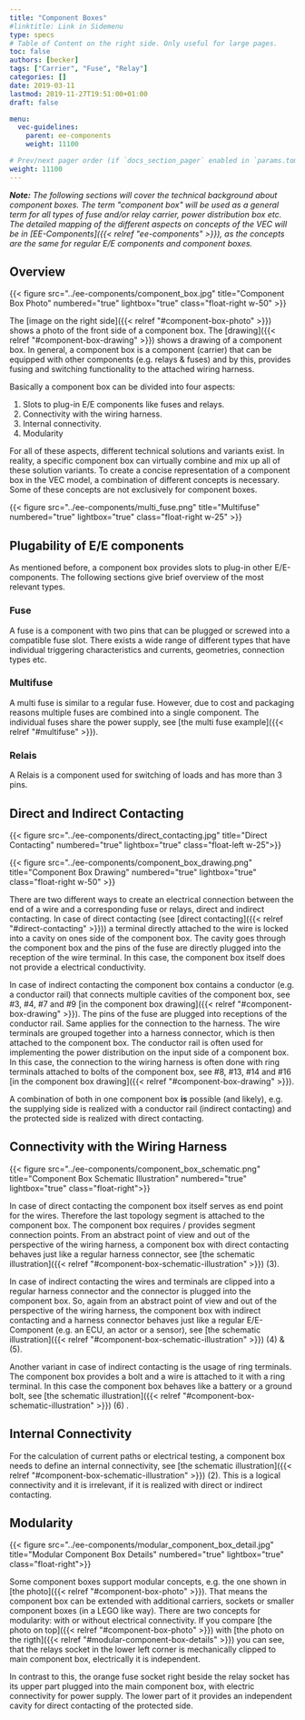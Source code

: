 ```yaml
---
title: "Component Boxes"
#linktitle: Link in Sidemenu
type: specs
# Table of Content on the right side. Only useful for large pages.
toc: false
authors: [becker]
tags: ["Carrier", "Fuse", "Relay"]
categories: []
date: 2019-03-11
lastmod: 2019-11-27T19:51:00+01:00
draft: false

menu:
  vec-guidelines:
    parent: ee-components
    weight: 11100

# Prev/next pager order (if `docs_section_pager` enabled in `params.toml`)
weight: 11100
---
```


_**Note:** The following sections will cover the technical background about component boxes. The term "component box" will be used as a general term for all types of fuse and/or relay carrier, power distribution box etc. The detailed mapping of the different aspects on concepts of the VEC will be in [EE-Components]({{< relref "ee-components" >}}), as the concepts are the same for regular E/E components and component boxes._
## Overview 

{{< figure src="../ee-components/component_box.jpg" title="Component Box Photo" numbered="true" lightbox="true" class="float-right w-50" >}}

The [image on the right side]({{< relref "#component-box-photo" >}}) shows a photo of the front side of a component box. The [drawing]({{< relref "#component-box-drawing" >}}) shows a drawing of a component box. In general, a component box is a component (carrier) that can be equipped with other components (e.g. relays & fuses) and by this, provides fusing and switching functionality to the attached wiring harness.

Basically a component box can be divided into four aspects:

  1. Slots to plug-in E/E components like fuses and relays.
  2. Connectivity with the wiring harness.
  3. Internal connectivity.
  4. Modularity

For all of these aspects, different technical solutions and variants exist. In reality, a specific component box can virtually combine and mix up all of these solution variants. To create a concise representation of a component box in the VEC model, a combination of different concepts is necessary. Some of these concepts are not exclusively for component boxes.

{{< figure src="../ee-components/multi_fuse.png" title="Multifuse" numbered="true" lightbox="true" class="float-right w-25" >}}

## Plugability of E/E components 

As mentioned before, a component box provides slots to plug-in other E/E-components. The following sections give brief overview of the most relevant types.

### Fuse 

A fuse is a component with two pins that can be plugged or screwed into a compatible fuse slot. There exists a wide range of different types that have individual triggering characteristics and currents, geometries, connection types etc.

### Multifuse 

A multi fuse is similar to a regular fuse. However, due to cost and packaging reasons multiple fuses are combined into a single component. The individual fuses share the power supply, see [the multi fuse example]({{< relref "#multifuse" >}}).

### Relais 

A Relais is a component used for switching of loads and has more than 3 pins.

## Direct and Indirect Contacting 

{{< figure src="../ee-components/direct_contacting.jpg" title="Direct Contacting" numbered="true" lightbox="true" class="float-left w-25">}}

{{< figure src="../ee-components/component_box_drawing.png" title="Component Box Drawing" numbered="true" lightbox="true" class="float-right w-50" >}}

There are two different ways to create an electrical connection between the end of a wire and a corresponding fuse or relays, direct and indirect contacting. In case of direct contacting (see [direct contacting]({{< relref "#direct-contacting" >}})) a terminal directly attached to the wire is locked into a cavity on ones side of the component box. The cavity goes through the component box and the pins of the fuse are directly plugged into the reception of the wire terminal. In this case, the component box itself does not provide a electrical conductivity.

In case of indirect contacting the component box contains a conductor (e.g. a conductor rail) that connects multiple cavities of the component box, see #3, #4, #7 and #9 [in the component box drawing]({{< relref "#component-box-drawing" >}}). The pins of the fuse are plugged into receptions of the conductor rail. Same applies for the connection to the harness. The wire terminals are grouped together into a harness connector, which is then attached to the component box. The conductor rail is often used for implementing the power distribution on the input side of a component box. In this case, the connection to the wiring harness is often done with ring terminals attached to bolts of the component box, see #8, #13, #14 and #16 [in the component box drawing]({{< relref "#component-box-drawing" >}}).

A combination of both in one component box __is__  possible (and likely), e.g. the supplying side is realized with a conductor rail (indirect contacting) and the protected side is realized with direct contacting.

## Connectivity with the Wiring Harness 

{{< figure src="../ee-components/component_box_schematic.png" title="Component Box Schematic Illustration" numbered="true" lightbox="true" class="float-right">}}

In case of direct contacting the component box itself serves as end point for the wires. Therefore the last topology segment is attached to the component box. The component box requires / provides segment connection points. From an abstract point of view and out of the perspective of the wiring harness, a component box with direct contacting behaves just like a regular harness connector, see [the schematic illustration]({{< relref "#component-box-schematic-illustration" >}}) (3).

In case of indirect contacting the wires and terminals are clipped into a regular harness connector and the connector is plugged into the component box. So, again from an abstract point of view and out of the perspective of the wiring harness, the component box with indirect contacting and a harness connector behaves just like a regular E/E-Component (e.g. an ECU, an actor or a sensor), see [the schematic illustration]({{< relref "#component-box-schematic-illustration" >}}) (4) & (5).

Another variant in case of indirect contacting is the usage of ring terminals. The component box provides a bolt and a wire is attached to it with a ring terminal. In this case the component box behaves like a battery or a ground bolt, see [the schematic illustration]({{< relref "#component-box-schematic-illustration" >}}) (6) .

## Internal Connectivity 

For the calculation of current paths or electrical testing, a component box needs to define an internal connectivity, see [the schematic illustration]({{< relref "#component-box-schematic-illustration" >}}) (2). This is a logical connectivity and it is irrelevant, if it is realized with direct or indirect contacting.

## Modularity 
{{< figure src="../ee-components/modular_component_box_detail.jpg" title="Modular Component Box Details" numbered="true" lightbox="true" class="float-right">}}

Some component boxes support modular concepts, e.g. the one shown in [the photo]({{< relref "#component-box-photo" >}}). That means the component box can be extended with additional carriers, sockets or smaller component boxes (in a LEGO like way). There are two concepts for modularity: with or without electrical connectivity. If you compare [the photo on top]({{< relref "#component-box-photo" >}}) with [the photo on the rigth]({{< relref "#modular-component-box-details" >}}) you can see, that the relays socket in the lower left corner is mechanically clipped to main component box, electrically it is independent.

In contrast to this, the orange fuse socket right beside the relay socket has its upper part plugged into the main component box, with electric connectivity for power supply. The lower part of it provides an independent cavity for direct contacting of the protected side.

